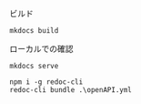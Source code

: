 ビルド

```
mkdocs build
```

ローカルでの確認

```
mkdocs serve
```

```
npm i -g redoc-cli
redoc-cli bundle .\openAPI.yml
```
